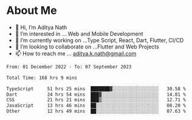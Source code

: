 # About Me

- 👋 Hi, I’m Aditya Nath
- 👀 I’m interested in ... Web and Mobile Development
- 🌱 I’m currently working on ...Type Script, React, Dart, Flutter, CI/CD
- 💞️ I’m looking to collaborate on ...Flutter and Web Projects
- 📫 How to reach me ... aditya.k.nath@gmail.com

<!--START_SECTION:waka-->

```txt
From: 01 December 2022 - To: 07 September 2023

Total Time: 168 hrs 9 mins

TypeScript     51 hrs 25 mins  ███████▓░░░░░░░░░░░░░░░░░   30.58 %
Dart           24 hrs 54 mins  ███▓░░░░░░░░░░░░░░░░░░░░░   14.81 %
CSS            21 hrs 21 mins  ███▒░░░░░░░░░░░░░░░░░░░░░   12.71 %
JavaScript     13 hrs 46 mins  ██░░░░░░░░░░░░░░░░░░░░░░░   08.20 %
Other          12 hrs 49 mins  ██░░░░░░░░░░░░░░░░░░░░░░░   07.63 %
```

<!--END_SECTION:waka-->

<!---
kronosking007/kronosking007 is a ✨ special ✨ repository because its `README.md` (this file) appears on your GitHub profile.
You can click the Preview link to take a look at your changes.
--->
